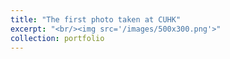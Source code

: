 ```yaml
---
title: "The first photo taken at CUHK"
excerpt: "<br/><img src='/images/500x300.png'>"
collection: portfolio
---
```


